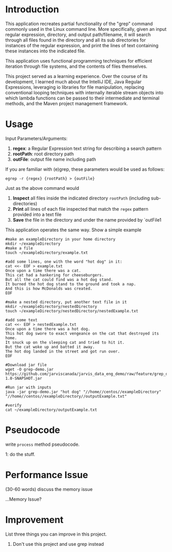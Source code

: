 # Introduction
This application recreates partial functionality of the "grep" 
command commonly used in the Linux command line. More specifically,
given an input regular expression, directory, and output path/filename,
it will search through all files found in the directory and all its
sub directories for instances of the regular expression, and print
the lines of text containing these instances into the indicated
file.

This application uses functional programming techniques for efficient
iteration through file systems, and the contents of files themselves.

This project served as a learning experience. Over the course of its
development, I learned much about the IntelliJ IDE, Java Regular
Expressions, leveraging io libraries for file manipulation, replacing
conventional looping techniques with internally iterable stream objects
into which lambda functions can be passed to their intermediate and
terminal methods, and the Maven project management framework.

# Usage
Input Parameters/Arguments:
1. **regex**: a Regular Expression text string for describing a search pattern
2. **rootPath**: root directory path
3. **outFile**: output file name including path

If you are familiar with (e)grep, these parameters would be used
as follows:

`egrep -r {regex} {rootPath} > {outFile}`

Just as the above command would
1. **Inspect** all files inside the
 indicated directory `rootPath` (including sub-directories)
2. **Print** all lines of each file inspected that match the `regex` 
 pattern provided into a text file
3. **Save** the file in the directory and under the name provided by
`outFile1

This application operates the same way.
   Show a simple example
```shell script
#make an exampleDirectory in your home directory
mkdir ~/exampleDirectory
#make a file
touch ~/exampleDirectory/example.txt

#add some lines, one with the word "hot dog" in it:
cat <<- EOF > example.txt
Once upon a time there was a cat.
This cat had a hankering for cheeseburgers.
But all the cat could find was a hot dog stand.
It burned the hot dog stand to the ground and took a nap.
And this is how McDonalds was created.
EOF

#make a nested directory, put another text file in it
mkdir ~/exampleDirectory/nestedDirectory
touch ~/exampleDirectory/nestedDirectory/nestedExample.txt

#add some text
cat <<- EOF > nestedExample.txt
Once upon a time there was a hot dog.
This hot dog swore to exact vengeance on the cat that destroyed its home.
It snuck up on the sleeping cat and tried to hit it.
But the cat woke up and batted it away.
The hot dog landed in the street and got run over.
EOF

#Download jar file
wget -O grep-demo.jar https://github.com/jarviscanada/jarvis_data_eng_demo/raw/feature/grep_demo_jar/core_java/grep/target/grep-1.0-SNAPSHOT.jar

#Run jar with inputs
java -jar grep-demo.jar "hot dog" "//home//centos//exampleDirectory" "//home//centos//exampleDirectory//outputExample.txt"

#verify 
cat ~/exampleDirectory/outputExample.txt
```

# Pseudocode
write `process` method pseudocode.

1: do the stuff.

# Performance Issue
(30-60 words)
discuss the memory issue

...Memory Issue?

# Improvement
List three things you can improve in this project.

1. Don't use this project and use grep instead